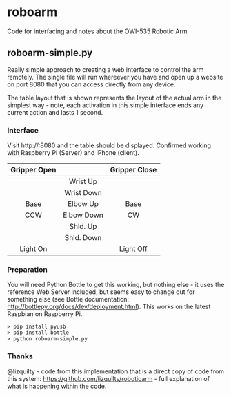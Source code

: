 # roboarm
Code for interfacing and notes about the OWI-535 Robotic Arm

## roboarm-simple.py
Really simple approach to creating a web interface to control the arm remotely. The single file will run whereever you have and open up a website on port 8080 that you can access directly from any device. 

The table layout that is shown represents the layout of the actual arm in the simplest way - note, each activation in this simple interface ends any current action and lasts 1 second.

### Interface 
Visit http://<your-ip>:8080 and the table should be displayed. Confirmed working with Raspberry Pi (Server) and iPhone (client).

| Gripper Open |            | Gripper Close |
|:------------:|:----------:|:-------------:|
|              |  Wrist Up  |               |
|              | Wrist Down |               |
| Base         |  Elbow Up  |          Base |
| CCW          | Elbow Down |            CW |
|              |  Shld. Up  |               |
|              | Shld. Down |               |
|   Light On   |            |   Light Off   |

### Preparation 
You will need Python Bottle to get this working, but nothing else - it uses the reference Web Server included, but seems easy to change out for something else (see Bottle documentation: http://bottlepy.org/docs/dev/deployment.html). This works on the latest Raspbian on Raspberry Pi.

```
> pip install pyusb
> pip install bottle
> python roboarm-simple.py
```
### Thanks
@lizquilty - code from this implementation that is a direct copy of code from this system: https://github.com/lizquilty/roboticarm - full explanation of what is happening within the code.
